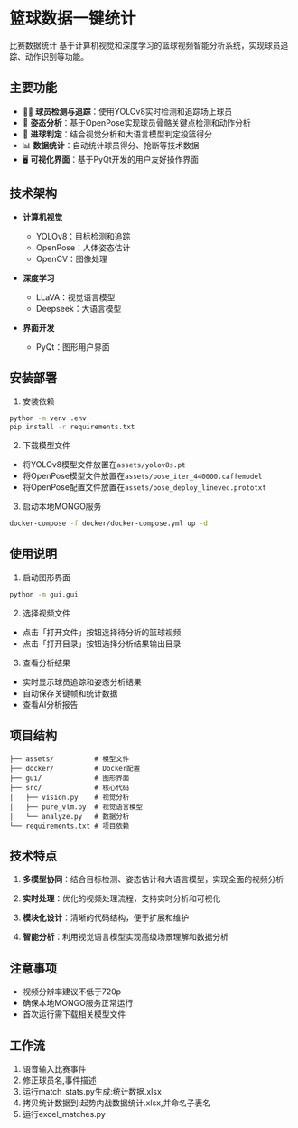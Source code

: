 # 篮球数据一键统计

比赛数据统计
基于计算机视觉和深度学习的篮球视频智能分析系统，实现球员追踪、动作识别等功能。

## 主要功能

- 🏃‍♂️ **球员检测与追踪**：使用YOLOv8实时检测和追踪场上球员
- 🎯 **姿态分析**：基于OpenPose实现球员骨骼关键点检测和动作分析
- 🏀 **进球判定**：结合视觉分析和大语言模型判定投篮得分
- 📊 **数据统计**：自动统计球员得分、抢断等技术数据
- 🖥️ **可视化界面**：基于PyQt开发的用户友好操作界面

## 技术架构

- **计算机视觉**
  - YOLOv8：目标检测和追踪
  - OpenPose：人体姿态估计
  - OpenCV：图像处理

- **深度学习**
  - LLaVA：视觉语言模型
  - Deepseek：大语言模型

- **界面开发**
  - PyQt：图形用户界面

## 安装部署

1. 安装依赖
```bash
python -m venv .env
pip install -r requirements.txt
```

2. 下载模型文件
- 将YOLOv8模型文件放置在`assets/yolov8s.pt`
- 将OpenPose模型文件放置在`assets/pose_iter_440000.caffemodel`
- 将OpenPose配置文件放置在`assets/pose_deploy_linevec.prototxt`

3. 启动本地MONGO服务
```bash
docker-compose -f docker/docker-compose.yml up -d
```

## 使用说明

1. 启动图形界面
```bash
python -m gui.gui
```

2. 选择视频文件
- 点击「打开文件」按钮选择待分析的篮球视频
- 点击「打开目录」按钮选择分析结果输出目录

3. 查看分析结果
- 实时显示球员追踪和姿态分析结果
- 自动保存关键帧和统计数据
- 查看AI分析报告

## 项目结构

```
├── assets/          # 模型文件
├── docker/          # Docker配置
├── gui/             # 图形界面
├── src/             # 核心代码
│   ├── vision.py    # 视觉分析
│   ├── pure_vlm.py  # 视觉语言模型
│   └── analyze.py   # 数据分析
└── requirements.txt # 项目依赖
```

## 技术特点

1. **多模型协同**：结合目标检测、姿态估计和大语言模型，实现全面的视频分析

2. **实时处理**：优化的视频处理流程，支持实时分析和可视化

3. **模块化设计**：清晰的代码结构，便于扩展和维护

4. **智能分析**：利用视觉语言模型实现高级场景理解和数据分析

## 注意事项

- 视频分辨率建议不低于720p
- 确保本地MONGO服务正常运行
- 首次运行需下载相关模型文件

## 工作流
1. 语音输入比赛事件
2. 修正球员名,事件描述
3. 运行match_stats.py生成:统计数据.xlsx
4. 拷贝统计数据到:起势内战数据统计.xlsx,并命名子表名
5. 运行excel_matches.py
